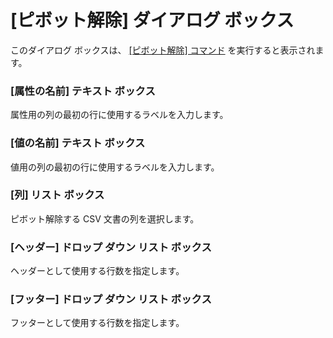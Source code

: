 # \[ピボット解除\] ダイアログ ボックス

このダイアログ ボックスは、 [\[ピボット解除\] コマンド](../../cmd/edit/unpivot) を実行すると表示されます。

### \[属性の名前\] テキスト ボックス

属性用の列の最初の行に使用するラベルを入力します。

### \[値の名前\] テキスト ボックス

値用の列の最初の行に使用するラベルを入力します。

### \[列\] リスト ボックス

ピボット解除する CSV 文書の列を選択します。

### \[ヘッダー\] ドロップ ダウン リスト ボックス

ヘッダーとして使用する行数を指定します。

### \[フッター\] ドロップ ダウン リスト ボックス

フッターとして使用する行数を指定します。

